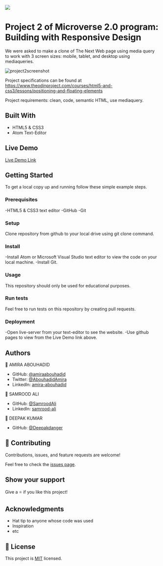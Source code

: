 ![](https://img.shields.io/badge/Microverse-blueviolet)

# Project 2 of Microverse 2.0 program: Building with Responsive Design
We were asked to make a clone of The Next Web page using media query to work with 3 screen sizes: mobile, tablet, and desktop using mediaqueries.

![project2screenshot](https://user-images.githubusercontent.com/56790126/108857404-ba6adb80-75f3-11eb-8b0b-8ed4f6ba9ed3.png)

Project specifications can be found at https://www.theodinproject.com/courses/html5-and-css3/lessons/positioning-and-floating-elements

Project requirements: clean, code, semantic HTML, use mediaquery.

## Built With

- HTML5 & CSS3
- Atom Text-Editor

## Live Demo

[Live Demo Link](https://amiraabouhadid.github.io/project2/)

## Getting Started
To get a local copy up and running follow these simple example steps.

### Prerequisites
-HTML5 & CSS3 text editor
-GitHub
-Git

### Setup
Clone repository from github to your local drive using git clone command.

### Install
-Install Atom or Microsoft Visual Studio text editor to view the code on your local machine.
-Install Git.

### Usage
This repository should only be used for educational purposes.

### Run tests
Feel free to run tests on this repository by creating pull requests.

### Deployment
-Open live-server from your text-editor to see the website.
-Use github pages to view from the Live Demo link above.

## Authors

👤 AMIRA ABOUHADID

- GitHub: [@amiraabouhadid](https://github.com/amiraabouhadid)
- Twitter: [@AbouhadidAmira](https://twitter.com/AbouhadidAmira)
- LinkedIn: [amira-abouhadid](https://linkedin.com/amira-abouhadid)


👤 SAMROOD ALI

- GitHub: [@SamroodAli](https://github.com/SamroodAli)
- LinkedIn: [samrood-ali](https://www.linkedin.com/in/samrood-ali/)

👤 DEEPAK KUMAR

- GitHub: [@Deepakdanger](https://github.com/Deepakdanger)


## 🤝 Contributing

Contributions, issues, and feature requests are welcome!

Feel free to check the [issues page](https://github.com/amiraabouhadid/project2/issues).

## Show your support

Give a ⭐️ if you like this project!

## Acknowledgments

- Hat tip to anyone whose code was used
- Inspiration
- etc

## 📝 License

This project is [MIT](https://github.com/git/git-scm.com/blob/master/MIT-LICENSE.txt) licensed.
